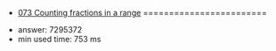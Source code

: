 + [073 Counting fractions in a range](http://projecteuler.net/problem=73)
========================

- answer: 7295372 
- min used time: 753 ms

